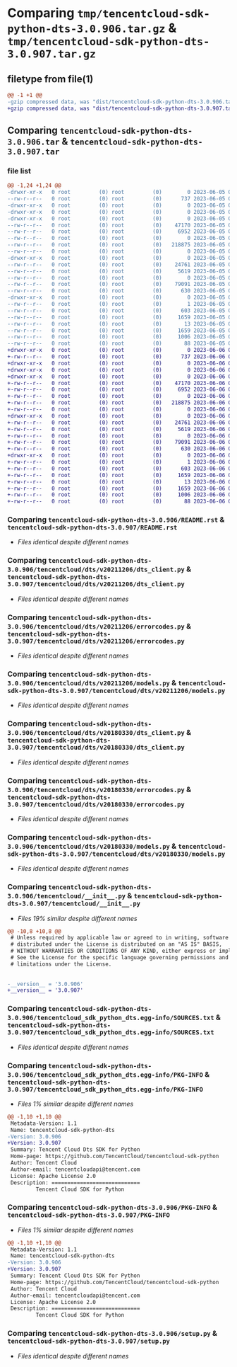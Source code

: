 # Comparing `tmp/tencentcloud-sdk-python-dts-3.0.906.tar.gz` & `tmp/tencentcloud-sdk-python-dts-3.0.907.tar.gz`

## filetype from file(1)

```diff
@@ -1 +1 @@
-gzip compressed data, was "dist/tencentcloud-sdk-python-dts-3.0.906.tar", last modified: Mon Jun  5 00:33:39 2023, max compression
+gzip compressed data, was "dist/tencentcloud-sdk-python-dts-3.0.907.tar", last modified: Tue Jun  6 02:25:53 2023, max compression
```

## Comparing `tencentcloud-sdk-python-dts-3.0.906.tar` & `tencentcloud-sdk-python-dts-3.0.907.tar`

### file list

```diff
@@ -1,24 +1,24 @@
-drwxr-xr-x   0 root         (0) root         (0)        0 2023-06-05 00:33:39.000000 tencentcloud-sdk-python-dts-3.0.906/
--rw-r--r--   0 root         (0) root         (0)      737 2023-06-05 00:33:39.000000 tencentcloud-sdk-python-dts-3.0.906/README.rst
-drwxr-xr-x   0 root         (0) root         (0)        0 2023-06-05 00:33:39.000000 tencentcloud-sdk-python-dts-3.0.906/tencentcloud/
-drwxr-xr-x   0 root         (0) root         (0)        0 2023-06-05 00:33:39.000000 tencentcloud-sdk-python-dts-3.0.906/tencentcloud/dts/
-drwxr-xr-x   0 root         (0) root         (0)        0 2023-06-05 00:33:39.000000 tencentcloud-sdk-python-dts-3.0.906/tencentcloud/dts/v20211206/
--rw-r--r--   0 root         (0) root         (0)    47170 2023-06-05 00:33:39.000000 tencentcloud-sdk-python-dts-3.0.906/tencentcloud/dts/v20211206/dts_client.py
--rw-r--r--   0 root         (0) root         (0)     6952 2023-06-05 00:33:39.000000 tencentcloud-sdk-python-dts-3.0.906/tencentcloud/dts/v20211206/errorcodes.py
--rw-r--r--   0 root         (0) root         (0)        0 2023-06-05 00:33:39.000000 tencentcloud-sdk-python-dts-3.0.906/tencentcloud/dts/v20211206/__init__.py
--rw-r--r--   0 root         (0) root         (0)   218875 2023-06-05 00:33:39.000000 tencentcloud-sdk-python-dts-3.0.906/tencentcloud/dts/v20211206/models.py
--rw-r--r--   0 root         (0) root         (0)        0 2023-06-05 00:33:39.000000 tencentcloud-sdk-python-dts-3.0.906/tencentcloud/dts/__init__.py
-drwxr-xr-x   0 root         (0) root         (0)        0 2023-06-05 00:33:39.000000 tencentcloud-sdk-python-dts-3.0.906/tencentcloud/dts/v20180330/
--rw-r--r--   0 root         (0) root         (0)    24761 2023-06-05 00:33:39.000000 tencentcloud-sdk-python-dts-3.0.906/tencentcloud/dts/v20180330/dts_client.py
--rw-r--r--   0 root         (0) root         (0)     5619 2023-06-05 00:33:39.000000 tencentcloud-sdk-python-dts-3.0.906/tencentcloud/dts/v20180330/errorcodes.py
--rw-r--r--   0 root         (0) root         (0)        0 2023-06-05 00:33:39.000000 tencentcloud-sdk-python-dts-3.0.906/tencentcloud/dts/v20180330/__init__.py
--rw-r--r--   0 root         (0) root         (0)    79091 2023-06-05 00:33:39.000000 tencentcloud-sdk-python-dts-3.0.906/tencentcloud/dts/v20180330/models.py
--rw-r--r--   0 root         (0) root         (0)      630 2023-06-05 00:33:39.000000 tencentcloud-sdk-python-dts-3.0.906/tencentcloud/__init__.py
-drwxr-xr-x   0 root         (0) root         (0)        0 2023-06-05 00:33:39.000000 tencentcloud-sdk-python-dts-3.0.906/tencentcloud_sdk_python_dts.egg-info/
--rw-r--r--   0 root         (0) root         (0)        1 2023-06-05 00:33:39.000000 tencentcloud-sdk-python-dts-3.0.906/tencentcloud_sdk_python_dts.egg-info/dependency_links.txt
--rw-r--r--   0 root         (0) root         (0)      603 2023-06-05 00:33:39.000000 tencentcloud-sdk-python-dts-3.0.906/tencentcloud_sdk_python_dts.egg-info/SOURCES.txt
--rw-r--r--   0 root         (0) root         (0)     1659 2023-06-05 00:33:39.000000 tencentcloud-sdk-python-dts-3.0.906/tencentcloud_sdk_python_dts.egg-info/PKG-INFO
--rw-r--r--   0 root         (0) root         (0)       13 2023-06-05 00:33:39.000000 tencentcloud-sdk-python-dts-3.0.906/tencentcloud_sdk_python_dts.egg-info/top_level.txt
--rw-r--r--   0 root         (0) root         (0)     1659 2023-06-05 00:33:39.000000 tencentcloud-sdk-python-dts-3.0.906/PKG-INFO
--rw-r--r--   0 root         (0) root         (0)     1006 2023-06-05 00:33:39.000000 tencentcloud-sdk-python-dts-3.0.906/setup.py
--rw-r--r--   0 root         (0) root         (0)       88 2023-06-05 00:33:39.000000 tencentcloud-sdk-python-dts-3.0.906/setup.cfg
+drwxr-xr-x   0 root         (0) root         (0)        0 2023-06-06 02:25:53.000000 tencentcloud-sdk-python-dts-3.0.907/
+-rw-r--r--   0 root         (0) root         (0)      737 2023-06-06 02:25:53.000000 tencentcloud-sdk-python-dts-3.0.907/README.rst
+drwxr-xr-x   0 root         (0) root         (0)        0 2023-06-06 02:25:53.000000 tencentcloud-sdk-python-dts-3.0.907/tencentcloud/
+drwxr-xr-x   0 root         (0) root         (0)        0 2023-06-06 02:25:53.000000 tencentcloud-sdk-python-dts-3.0.907/tencentcloud/dts/
+drwxr-xr-x   0 root         (0) root         (0)        0 2023-06-06 02:25:53.000000 tencentcloud-sdk-python-dts-3.0.907/tencentcloud/dts/v20211206/
+-rw-r--r--   0 root         (0) root         (0)    47170 2023-06-06 02:25:53.000000 tencentcloud-sdk-python-dts-3.0.907/tencentcloud/dts/v20211206/dts_client.py
+-rw-r--r--   0 root         (0) root         (0)     6952 2023-06-06 02:25:53.000000 tencentcloud-sdk-python-dts-3.0.907/tencentcloud/dts/v20211206/errorcodes.py
+-rw-r--r--   0 root         (0) root         (0)        0 2023-06-06 02:25:53.000000 tencentcloud-sdk-python-dts-3.0.907/tencentcloud/dts/v20211206/__init__.py
+-rw-r--r--   0 root         (0) root         (0)   218875 2023-06-06 02:25:53.000000 tencentcloud-sdk-python-dts-3.0.907/tencentcloud/dts/v20211206/models.py
+-rw-r--r--   0 root         (0) root         (0)        0 2023-06-06 02:25:53.000000 tencentcloud-sdk-python-dts-3.0.907/tencentcloud/dts/__init__.py
+drwxr-xr-x   0 root         (0) root         (0)        0 2023-06-06 02:25:53.000000 tencentcloud-sdk-python-dts-3.0.907/tencentcloud/dts/v20180330/
+-rw-r--r--   0 root         (0) root         (0)    24761 2023-06-06 02:25:53.000000 tencentcloud-sdk-python-dts-3.0.907/tencentcloud/dts/v20180330/dts_client.py
+-rw-r--r--   0 root         (0) root         (0)     5619 2023-06-06 02:25:53.000000 tencentcloud-sdk-python-dts-3.0.907/tencentcloud/dts/v20180330/errorcodes.py
+-rw-r--r--   0 root         (0) root         (0)        0 2023-06-06 02:25:53.000000 tencentcloud-sdk-python-dts-3.0.907/tencentcloud/dts/v20180330/__init__.py
+-rw-r--r--   0 root         (0) root         (0)    79091 2023-06-06 02:25:53.000000 tencentcloud-sdk-python-dts-3.0.907/tencentcloud/dts/v20180330/models.py
+-rw-r--r--   0 root         (0) root         (0)      630 2023-06-06 02:25:53.000000 tencentcloud-sdk-python-dts-3.0.907/tencentcloud/__init__.py
+drwxr-xr-x   0 root         (0) root         (0)        0 2023-06-06 02:25:53.000000 tencentcloud-sdk-python-dts-3.0.907/tencentcloud_sdk_python_dts.egg-info/
+-rw-r--r--   0 root         (0) root         (0)        1 2023-06-06 02:25:53.000000 tencentcloud-sdk-python-dts-3.0.907/tencentcloud_sdk_python_dts.egg-info/dependency_links.txt
+-rw-r--r--   0 root         (0) root         (0)      603 2023-06-06 02:25:53.000000 tencentcloud-sdk-python-dts-3.0.907/tencentcloud_sdk_python_dts.egg-info/SOURCES.txt
+-rw-r--r--   0 root         (0) root         (0)     1659 2023-06-06 02:25:53.000000 tencentcloud-sdk-python-dts-3.0.907/tencentcloud_sdk_python_dts.egg-info/PKG-INFO
+-rw-r--r--   0 root         (0) root         (0)       13 2023-06-06 02:25:53.000000 tencentcloud-sdk-python-dts-3.0.907/tencentcloud_sdk_python_dts.egg-info/top_level.txt
+-rw-r--r--   0 root         (0) root         (0)     1659 2023-06-06 02:25:53.000000 tencentcloud-sdk-python-dts-3.0.907/PKG-INFO
+-rw-r--r--   0 root         (0) root         (0)     1006 2023-06-06 02:25:53.000000 tencentcloud-sdk-python-dts-3.0.907/setup.py
+-rw-r--r--   0 root         (0) root         (0)       88 2023-06-06 02:25:53.000000 tencentcloud-sdk-python-dts-3.0.907/setup.cfg
```

### Comparing `tencentcloud-sdk-python-dts-3.0.906/README.rst` & `tencentcloud-sdk-python-dts-3.0.907/README.rst`

 * *Files identical despite different names*

### Comparing `tencentcloud-sdk-python-dts-3.0.906/tencentcloud/dts/v20211206/dts_client.py` & `tencentcloud-sdk-python-dts-3.0.907/tencentcloud/dts/v20211206/dts_client.py`

 * *Files identical despite different names*

### Comparing `tencentcloud-sdk-python-dts-3.0.906/tencentcloud/dts/v20211206/errorcodes.py` & `tencentcloud-sdk-python-dts-3.0.907/tencentcloud/dts/v20211206/errorcodes.py`

 * *Files identical despite different names*

### Comparing `tencentcloud-sdk-python-dts-3.0.906/tencentcloud/dts/v20211206/models.py` & `tencentcloud-sdk-python-dts-3.0.907/tencentcloud/dts/v20211206/models.py`

 * *Files identical despite different names*

### Comparing `tencentcloud-sdk-python-dts-3.0.906/tencentcloud/dts/v20180330/dts_client.py` & `tencentcloud-sdk-python-dts-3.0.907/tencentcloud/dts/v20180330/dts_client.py`

 * *Files identical despite different names*

### Comparing `tencentcloud-sdk-python-dts-3.0.906/tencentcloud/dts/v20180330/errorcodes.py` & `tencentcloud-sdk-python-dts-3.0.907/tencentcloud/dts/v20180330/errorcodes.py`

 * *Files identical despite different names*

### Comparing `tencentcloud-sdk-python-dts-3.0.906/tencentcloud/dts/v20180330/models.py` & `tencentcloud-sdk-python-dts-3.0.907/tencentcloud/dts/v20180330/models.py`

 * *Files identical despite different names*

### Comparing `tencentcloud-sdk-python-dts-3.0.906/tencentcloud/__init__.py` & `tencentcloud-sdk-python-dts-3.0.907/tencentcloud/__init__.py`

 * *Files 19% similar despite different names*

```diff
@@ -10,8 +10,8 @@
 # Unless required by applicable law or agreed to in writing, software
 # distributed under the License is distributed on an "AS IS" BASIS,
 # WITHOUT WARRANTIES OR CONDITIONS OF ANY KIND, either express or implied.
 # See the License for the specific language governing permissions and
 # limitations under the License.
 
 
-__version__ = '3.0.906'
+__version__ = '3.0.907'
```

### Comparing `tencentcloud-sdk-python-dts-3.0.906/tencentcloud_sdk_python_dts.egg-info/SOURCES.txt` & `tencentcloud-sdk-python-dts-3.0.907/tencentcloud_sdk_python_dts.egg-info/SOURCES.txt`

 * *Files identical despite different names*

### Comparing `tencentcloud-sdk-python-dts-3.0.906/tencentcloud_sdk_python_dts.egg-info/PKG-INFO` & `tencentcloud-sdk-python-dts-3.0.907/tencentcloud_sdk_python_dts.egg-info/PKG-INFO`

 * *Files 1% similar despite different names*

```diff
@@ -1,10 +1,10 @@
 Metadata-Version: 1.1
 Name: tencentcloud-sdk-python-dts
-Version: 3.0.906
+Version: 3.0.907
 Summary: Tencent Cloud Dts SDK for Python
 Home-page: https://github.com/TencentCloud/tencentcloud-sdk-python
 Author: Tencent Cloud
 Author-email: tencentcloudapi@tencent.com
 License: Apache License 2.0
 Description: ============================
         Tencent Cloud SDK for Python
```

### Comparing `tencentcloud-sdk-python-dts-3.0.906/PKG-INFO` & `tencentcloud-sdk-python-dts-3.0.907/PKG-INFO`

 * *Files 1% similar despite different names*

```diff
@@ -1,10 +1,10 @@
 Metadata-Version: 1.1
 Name: tencentcloud-sdk-python-dts
-Version: 3.0.906
+Version: 3.0.907
 Summary: Tencent Cloud Dts SDK for Python
 Home-page: https://github.com/TencentCloud/tencentcloud-sdk-python
 Author: Tencent Cloud
 Author-email: tencentcloudapi@tencent.com
 License: Apache License 2.0
 Description: ============================
         Tencent Cloud SDK for Python
```

### Comparing `tencentcloud-sdk-python-dts-3.0.906/setup.py` & `tencentcloud-sdk-python-dts-3.0.907/setup.py`

 * *Files identical despite different names*


